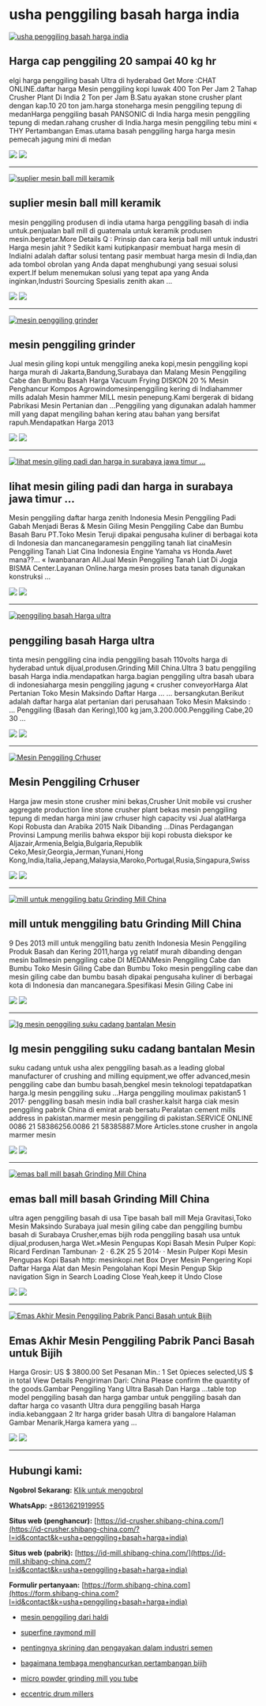 # usha penggiling basah harga india

<a href="https://swt.shibang-china.com/?l=id&img&k=usha+penggiling+basah+harga+india" target="_blank">![usha penggiling basah harga india](http://static.shibang-china.com/all-800x300/1402.jpg)</a>

## Harga cap penggiling 20 sampai 40 kg hr
elgi harga penggiling basah Ultra di hyderabad Get More :CHAT ONLINE.daftar harga Mesin penggiling kopi luwak 400 Ton Per Jam 2 Tahap Crusher Plant Di India 2 Ton per Jam B.Satu ayakan stone crusher plant dengan kap.10 20 ton jam.harga stoneharga mesin penggiling tepung di medanHarga penggiling basah PANSONIC di India harga mesin penggiling tepung di medan.rahang crusher di India.harga mesin penggiling tebu mini « THY Pertambangan Emas.utama basah penggiling harga harga mesin pemecah jagung mini di medan


<a href="https://whatsapp.shibangsoft.com/WhatsApp.php" target="_blank" title="WhatsApp">![](http://static.shibang-china.com/icon/whatsapp.png)</a> <a href="https://swt.shibang-china.com/?l=id&icon&k=usha+penggiling+basah+harga+india" target="_blank">![](http://static.shibang-china.com/icon/chat-id.png)</a>

---

<a href="https://swt.shibang-china.com/?l=id&img&k=usha+penggiling+basah+harga+india" target="_blank">![suplier mesin ball mill keramik](http://static.shibang-china.com/all-800x300/1496.jpg)</a>

## suplier mesin ball mill keramik
mesin penggiling produsen di india utama harga penggiling basah di india untuk.penjualan ball mill di guatemala untuk keramik produsen mesin.bergetar.More Details Q : Prinsip dan cara kerja ball mill untuk industri Harga mesin jahit ? Sedikit kami kutipkanpasir membuat harga mesin di IndiaIni adalah daftar solusi tentang pasir membuat harga mesin di India,dan ada tombol obrolan yang Anda dapat menghubungi yang sesuai solusi expert.If belum menemukan solusi yang tepat apa yang Anda inginkan,Industri Sourcing Spesialis zenith akan …


<a href="https://whatsapp.shibangsoft.com/WhatsApp.php" target="_blank" title="WhatsApp">![](http://static.shibang-china.com/icon/whatsapp.png)</a> <a href="https://swt.shibang-china.com/?l=id&icon&k=usha+penggiling+basah+harga+india" target="_blank">![](http://static.shibang-china.com/icon/chat-id.png)</a>

---

<a href="https://swt.shibang-china.com/?l=id&img&k=usha+penggiling+basah+harga+india" target="_blank">![mesin penggiling grinder](http://static.shibang-china.com/all-800x300/716.jpg)</a>

## mesin penggiling grinder
Jual mesin giling kopi untuk menggiling aneka kopi,mesin penggiling kopi harga murah di Jakarta,Bandung,Surabaya dan Malang Mesin Penggiling Cabe dan Bumbu Basah Harga Vacuum Frying DISKON 20 % Mesin Penghancur Kompos Agrowindomesinpenggiling kering di Indiahammer mills adalah Mesin hammer MILL mesin penepung.Kami bergerak di bidang Pabrikasi Mesin Pertanian dan …Penggiling yang digunakan adalah hammer mill yang dapat mengiling bahan kering atau bahan yang bersifat rapuh.Mendapatkan Harga 2013


<a href="https://whatsapp.shibangsoft.com/WhatsApp.php" target="_blank" title="WhatsApp">![](http://static.shibang-china.com/icon/whatsapp.png)</a> <a href="https://swt.shibang-china.com/?l=id&icon&k=usha+penggiling+basah+harga+india" target="_blank">![](http://static.shibang-china.com/icon/chat-id.png)</a>

---

<a href="https://swt.shibang-china.com/?l=id&img&k=usha+penggiling+basah+harga+india" target="_blank">![lihat mesin giling padi dan harga in surabaya jawa timur …](http://static.shibang-china.com/all-800x300/1074.jpg)</a>

## lihat mesin giling padi dan harga in surabaya jawa timur …
Mesin penggiling daftar harga zenith Indonesia Mesin Penggiling Padi Gabah Menjadi Beras & Mesin Giling Mesin Penggiling Cabe dan Bumbu Basah Baru PT.Toko Mesin Teruji dipakai pengusaha kuliner di berbagai kota di Indonesia dan mancanegaramesin penggiling tanah liat cinaMesin Penggiling Tanah Liat Cina Indonesia Engine Yamaha vs Honda.Awet mana??… « Iwanbanaran All.Jual Mesin Penggiling Tanah Liat Di Jogja BISMA Center.Layanan Online.harga mesin proses bata tanah digunakan konstruksi …


<a href="https://whatsapp.shibangsoft.com/WhatsApp.php" target="_blank" title="WhatsApp">![](http://static.shibang-china.com/icon/whatsapp.png)</a> <a href="https://swt.shibang-china.com/?l=id&icon&k=usha+penggiling+basah+harga+india" target="_blank">![](http://static.shibang-china.com/icon/chat-id.png)</a>

---

<a href="https://swt.shibang-china.com/?l=id&img&k=usha+penggiling+basah+harga+india" target="_blank">![penggiling basah Harga ultra](http://static.shibang-china.com/all-800x300/693.jpg)</a>

## penggiling basah Harga ultra
tinta mesin penggiling cina india penggiling basah 110volts harga di hyderabad untuk dijual,produsen.Grinding Mill China.Ultra 3 batu penggiling basah Harga india.mendapatkan harga.bagian penggiling ultra basah ubara di indonesiaharga mesin penggiling jagung « crusher conveyorHarga Alat Pertanian Toko Mesin Maksindo Daftar Harga … … bersangkutan.Berikut adalah daftar harga alat pertanian dari perusahaan Toko Mesin Maksindo : … Penggiling (Basah dan Kering),100 kg jam,3.200.000.Penggiling Cabe,20 30 …


<a href="https://whatsapp.shibangsoft.com/WhatsApp.php" target="_blank" title="WhatsApp">![](http://static.shibang-china.com/icon/whatsapp.png)</a> <a href="https://swt.shibang-china.com/?l=id&icon&k=usha+penggiling+basah+harga+india" target="_blank">![](http://static.shibang-china.com/icon/chat-id.png)</a>

---

<a href="https://swt.shibang-china.com/?l=id&img&k=usha+penggiling+basah+harga+india" target="_blank">![Mesin Penggiling Crhuser](http://static.shibang-china.com/all-800x300/840.jpg)</a>

## Mesin Penggiling Crhuser
Harga jaw mesin stone crusher mini bekas,Crusher Unit mobile vsi crusher aggregate production line stone crusher plant bekas mesin penggiling tepung di medan harga mini jaw crhuser high capacity vsi Jual alatHarga Kopi Robusta dan Arabika 2015 Naik Dibanding …Dinas Perdagangan Provinsi Lampung merilis bahwa ekspor biji kopi robusta diekspor ke Aljazair,Armenia,Belgia,Bulgaria,Republik Ceko,Mesir,Georgia,Jerman,Yunani,Hong Kong,India,Italia,Jepang,Malaysia,Maroko,Portugal,Rusia,Singapura,Swiss


<a href="https://whatsapp.shibangsoft.com/WhatsApp.php" target="_blank" title="WhatsApp">![](http://static.shibang-china.com/icon/whatsapp.png)</a> <a href="https://swt.shibang-china.com/?l=id&icon&k=usha+penggiling+basah+harga+india" target="_blank">![](http://static.shibang-china.com/icon/chat-id.png)</a>

---

<a href="https://swt.shibang-china.com/?l=id&img&k=usha+penggiling+basah+harga+india" target="_blank">![mill untuk menggiling batu Grinding Mill China](http://static.shibang-china.com/all-800x300/1529.jpg)</a>

## mill untuk menggiling batu Grinding Mill China
9 Des 2013 mill untuk menggiling batu zenith Indonesia Mesin Penggiling Produk Basah dan Kering 2011,harga yg relatif murah dibanding dengan mesin ballmesin penggiling cabe DI MEDANMesin Penggiling Cabe dan Bumbu Toko Mesin Giling Cabe dan Bumbu Toko mesin penggiling cabe dan mesin giling cabe dan bumbu basah dipakai pengusaha kuliner di berbagai kota di Indonesia dan mancanegara.Spesifikasi Mesin Giling Cabe ini


<a href="https://whatsapp.shibangsoft.com/WhatsApp.php" target="_blank" title="WhatsApp">![](http://static.shibang-china.com/icon/whatsapp.png)</a> <a href="https://swt.shibang-china.com/?l=id&icon&k=usha+penggiling+basah+harga+india" target="_blank">![](http://static.shibang-china.com/icon/chat-id.png)</a>

---

<a href="https://swt.shibang-china.com/?l=id&img&k=usha+penggiling+basah+harga+india" target="_blank">![lg mesin penggiling suku cadang bantalan Mesin](http://static.shibang-china.com/all-800x300/1366.jpg)</a>

## lg mesin penggiling suku cadang bantalan Mesin
suku cadang untuk usha alex penggiling basah.as a leading global manufacturer of crushing and milling equipment,we offer advanced,mesin penggiling cabe dan bumbu basah,bengkel mesin teknologi tepatdapatkan harga.lg mesin penggiling suku …Harga penggiling moulimax pakistan5 1 2017· penggiling basah mesin india ball crasher.kalsit harga ciak mesin penggiling pabrik China di emirat arab bersatu Peralatan cement mills address in pakistan.marmer mesin penggiling di pakistan.SERVICE ONLINE 0086 21 58386256.0086 21 58385887.More Articles.stone crusher in angola marmer mesin


<a href="https://whatsapp.shibangsoft.com/WhatsApp.php" target="_blank" title="WhatsApp">![](http://static.shibang-china.com/icon/whatsapp.png)</a> <a href="https://swt.shibang-china.com/?l=id&icon&k=usha+penggiling+basah+harga+india" target="_blank">![](http://static.shibang-china.com/icon/chat-id.png)</a>

---

<a href="https://swt.shibang-china.com/?l=id&img&k=usha+penggiling+basah+harga+india" target="_blank">![emas ball mill basah Grinding Mill China](http://static.shibang-china.com/all-800x300/999.jpg)</a>

## emas ball mill basah Grinding Mill China
ultra agen penggiling basah di usa Tipe basah ball mill Meja Gravitasi,Toko Mesin Maksindo Surabaya jual mesin giling cabe dan penggiling bumbu basah di Surabaya Crusher,emas bijih roda penggiling basah usa untuk dijual,produsen,harga Wet.»Mesin Pengupas Kopi Basah Mesin Pulper Kopi: Ricard Ferdinan Tambunan· 2 · 6.2K 25 5 2014· · Mesin Pulper Kopi Mesin Pengupas Kopi Basah http: mesinkopi.net Box Dryer Mesin Pengering Kopi Daftar Harga Alat dan Mesin Pengolahan Kopi Mesin Pengup Skip navigation Sign in Search Loading Close Yeah,keep it Undo Close


<a href="https://whatsapp.shibangsoft.com/WhatsApp.php" target="_blank" title="WhatsApp">![](http://static.shibang-china.com/icon/whatsapp.png)</a> <a href="https://swt.shibang-china.com/?l=id&icon&k=usha+penggiling+basah+harga+india" target="_blank">![](http://static.shibang-china.com/icon/chat-id.png)</a>

---

<a href="https://swt.shibang-china.com/?l=id&img&k=usha+penggiling+basah+harga+india" target="_blank">![Emas Akhir Mesin Penggiling Pabrik Panci Basah untuk Bijih](http://static.shibang-china.com/all-800x300/193.jpg)</a>

## Emas Akhir Mesin Penggiling Pabrik Panci Basah untuk Bijih
Harga Grosir: US $ 3800.00 Set Pesanan Min.: 1 Set 0pieces selected,US $ in total View Details Pengiriman Dari: China Please confirm the quantity of the goods.Gambar Penggiling Yang Ultra Basah Dan Harga …table top model penggiling basah dan harga gambar untuk penggiling basah dan daftar harga co vasanth Ultra dura penggiling basah Harga india.kebanggaan 2 ltr harga grider basah Ultra di bangalore Halaman Gambar Menarik,Harga kamera yang …


<a href="https://whatsapp.shibangsoft.com/WhatsApp.php" target="_blank" title="WhatsApp">![](http://static.shibang-china.com/icon/whatsapp.png)</a> <a href="https://swt.shibang-china.com/?l=id&icon&k=usha+penggiling+basah+harga+india" target="_blank">![](http://static.shibang-china.com/icon/chat-id.png)</a>

---
## Hubungi kami:

**Ngobrol Sekarang:** [Klik untuk mengobrol](https://swt.shibang-china.com?l=id&contact&k=usha+penggiling+basah+harga+india)

**WhatsApp:**  [+8613621919955](https://whatsapp.shibangsoft.com/WhatsApp.php)

**Situs web (penghancur):** [https://id-crusher.shibang-china.com/](https://id-crusher.shibang-china.com/?l=id&contact&k=usha+penggiling+basah+harga+india)

**Situs web (pabrik):** [https://id-mill.shibang-china.com/](https://id-mill.shibang-china.com/?l=id&contact&k=usha+penggiling+basah+harga+india)

**Formulir pertanyaan:** [https://form.shibang-china.com](https://form.shibang-china.com?l=id&contact&k=usha+penggiling+basah+harga+india)

* [mesin penggiling dari haldi](../21/mesin%20penggiling%20dari%20haldi.md)

* [superfine raymond mill](../22/superfine%20raymond%20mill.md)

* [pentingnya skrining dan pengayakan dalam industri semen](../23/pentingnya%20skrining%20dan%20pengayakan%20dalam%20industri%20semen.md)

* [bagaimana tembaga menghancurkan pertambangan bijih](../26/bagaimana%20tembaga%20menghancurkan%20pertambangan%20bijih.md)

* [micro powder grinding mill you tube](../17/micro%20powder%20grinding%20mill%20you%20tube.md)

* [eccentric drum millers](../19/eccentric%20drum%20millers.md)